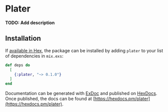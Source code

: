 # Plater

**TODO: Add description**

## Installation

If [available in Hex](https://hex.pm/docs/publish), the package can be installed
by adding `plater` to your list of dependencies in `mix.exs`:

```elixir
def deps do
  [
    {:plater, "~> 0.1.0"}
  ]
end
```

Documentation can be generated with [ExDoc](https://github.com/elixir-lang/ex_doc)
and published on [HexDocs](https://hexdocs.pm). Once published, the docs can
be found at [https://hexdocs.pm/plater](https://hexdocs.pm/plater).

